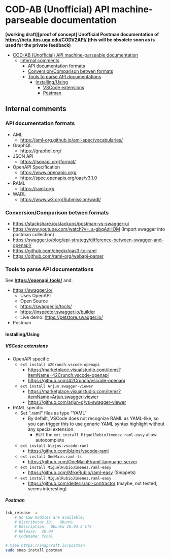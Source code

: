 # COD-AB (Unofficial) API machine-parseable documentation
**[working draft][proof of concept] Unofficial Postman documentation of https://beta.itos.uga.edu/CODV2API/ (this will be obsolete soon as is used for the private feedback)**

<!-- TOC -->

- [COD-AB (Unofficial) API machine-parseable documentation](#cod-ab-unofficial-api-machine-parseable-documentation)
    - [Internal comments](#internal-comments)
        - [API documentation formats](#api-documentation-formats)
        - [Conversion/Comparison betwen formats](#conversioncomparison-betwen-formats)
        - [Tools to parse API documentations](#tools-to-parse-api-documentations)
            - [Installing/Using](#installingusing)
                - [VSCode extensions](#vscode-extensions)
                - [Postman](#postman)

<!-- /TOC -->

## Internal comments

<!--
- https://raml-org.github.io/playground/raml_oas.html?
- https://docs.ckan.org/en/2.9/api/#ckan.logic.action.get.package_list
- https://www.openapis.org/blog/2021/02/16/migrating-from-openapi-3-0-to-3-1-0

- https://hxl.etica.ai/COD-Services-API-doc/HDX/HDX-eng.raml.yml
- https://hxl.etica.ai/COD-Services-API-doc/HDX/HDX-eng.oas.yml


Learning about OpenAPI
- https://openapi-map.apihandyman.io/

-->

### API documentation formats

- AML
  - https://aml-org.github.io/aml-spec/vocabularies/
- GraphQL
  - https://graphql.org/
- JSON API
  - https://jsonapi.org/format/
- OpenAPI Specification
  - https://www.openapis.org/
  - https://spec.openapis.org/oas/v3.1.0
- RAML
  - https://raml.org/
- WADL
  - https://www.w3.org/Submission/wadl/

### Conversion/Comparison betwen formats
- https://stackshare.io/stackups/postman-vs-swagger-ui
- https://www.youtube.com/watch?v=_a-gbqAzHOM (Import swagger into postman collection)
- https://swagger.io/blog/api-strategy/difference-between-swagger-and-openapi/
- https://github.com/checkr/oas3-to-raml
- https://github.com/raml-org/webapi-parser

### Tools to parse API documentations

See **<https://openapi.tools/>** and:

- https://swagger.io/
  - Uses OpenAPI
  - Open Source
  - https://swagger.io/tools/
  - https://inspector.swagger.io/builder
  - Live demo: https://petstore.swagger.io/
- Postman

#### Installing/Using

##### VSCode extensions

- OpenAPI specific
  - `ext install 42Crunch.vscode-openapi`
    - https://marketplace.visualstudio.com/items?itemName=42Crunch.vscode-openapi
    - https://github.com/42Crunch/vscode-openapi
  - `ext install Arjun.swagger-viewer`
    - https://marketplace.visualstudio.com/items?itemName=Arjun.swagger-viewer
    - https://github.com/arjun-g/vs-swagger-viewer
- RAML specific
  - Set ".raml" files as type "YAML"
    - By defailt, VSCode does not recognize RAML as YAML-like, so you can
      trigger this to use generic YAML syntax highlight without any special
      extension.
      - BUT the `ext install MiguelRubioJimenez.raml-easy` allow autocomplete
  - `ext install blzjns.vscode-raml`
    - https://github.com/blzjns/vscode-raml
  - `ext install OneMain.raml-ls`
    - https://github.com/OneMainF/raml-language-server
  - `ext install MiguelRubioJimenez.raml-easy`
    - https://github.com/MikeRubio/raml-easy (Snippets)
  - `ext install MiguelRubioJimenez.raml-easy`
    - https://github.com/deiteris/api-contractor (maybe, not tested, seems interesting)

##### Postman
```bash
lsb_release -a
    # No LSB modules are available.
    # Distributor ID:	Ubuntu
    # Description:	Ubuntu 20.04.2 LTS
    # Release:	20.04
    # Codename:	focal

# @see https://snapcraft.io/postman
sudo snap install postman

```